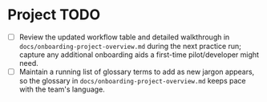 # Project TODO

- [ ] Review the updated workflow table and detailed walkthrough in `docs/onboarding-project-overview.md` during the next practice run; capture any additional onboarding aids a first-time pilot/developer might need.
- [ ] Maintain a running list of glossary terms to add as new jargon appears, so the glossary in `docs/onboarding-project-overview.md` keeps pace with the team's language.
